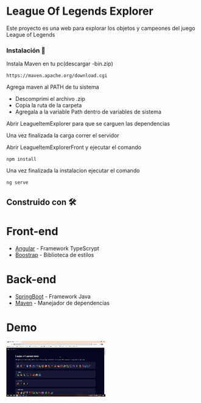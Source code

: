 # League Of Legends Explorer

Este proyecto es una web para explorar los objetos y campeones del juego League of Legends

### Instalación 🔧

Instala Maven en tu pc(descargar -bin.zip)

```
https://maven.apache.org/download.cgi
```
Agrega maven al PATH de tu sistema
  * Descomprimi el archivo .zip
  * Copia la ruta de la carpeta
  * Agregala a la variable Path dentro de variables de sistema


Abrir LeagueItemExplorer para que se carguen las dependencias

Una vez finalizada la carga correr el servidor

Abrir LeagueItemExplorerFront y ejecutar el comando

```
npm install
```
Una vez finalizada la instalacion ejecutar el comando

```
ng serve
```

## Construido con 🛠️

  # Front-end
* [Angular](https://angular.io/docs) - Framework TypeScrypt 
* [Boostrap](https://getbootstrap.com/docs/5.3/getting-started/introduction/) - Biblioteca de estilos

# Back-end
* [SpringBoot](https://spring.io/projects/spring-boot) - Framework Java 
* [Maven](https://maven.apache.org/) - Manejador de dependencias

# Demo
![Imagen de página principal del proyecto](https://github.com/facundoArambillet/LeagueExplorer/blob/main/Animation.gif)